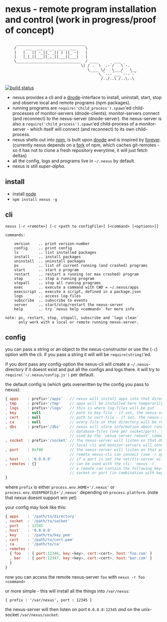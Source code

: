 # nexus - remote program installation and control (work in progress/proof of concept)

         _______________________________
        /    ___  ___  _ _  _ _  ___    \
        |   |   || -_||_'_|| | ||_ -|   |
        |   |_|_||___||_,_||___||___|   |
        \_____________________________  / ____       ___
                                      \| / .  \  .-´/   \`-.
                                         \____ \/   \___/   \__
                                              \_`---´___`---´-´
                                               /../..\ /..\..\

[![build status](https://secure.travis-ci.org/guybrush/nexus.png)](http://travis-ci.org/guybrush/nexus)

* nexus provides a cli and a [dnode]-interface to install, uninstall, start,
  stop and observe local and remote programs (npm packages).
* running programs are `require('child_process').spawn`'ed child-processes of
  monitor-servers (dnode-clients). monitor-servers connect (and reconnect) to
  the nexus-server (dnode-server). the nexus-server is also a
  `require('child_process').spawn`'ed child-process of a monitor-server -
  which itself will connect (and reconnect) to its own child-process.
* nexus shells out into [npm], is built upon [dnode] and is inspired by
  [forever]. (currently nexus depends on a [fork] of npm, which caches 
  git-remotes - so it has not to clone a fresh repository everytime, it will 
  just fetch deltas)
* all the config, logs and programs live in `~/.nexus` by default.
* nexus is still *super-alpha*.

[dnode]: https://github.com/substack/dnode
[forever]: https://github.com/nodejitsu/forever
[node]: http://nodejs.org
[npm]: https://npmjs.org
[fork]: https://github.com/guybrush/npm/tree/cacheGitRemotes

## install

* install [node]
* `npm install nexus -g`

## cli

```
nexus [-r <remote>] [-c <path to configFile>] [<command> [<options>]]

commands:

    version    .. print version-number
    config     .. print config
    ls         .. list installed packages
    install    .. install packages
    uninstall  .. uninstall packages
    ps         .. list of current running (and crashed) programs
    start      .. start a program
    restart    .. restart a running (or max crashed) program
    stop       .. stop a running program
    stopall    .. stop all running programs
    exec       .. execute a command with CWD = ~/.nexus/apps
    execscript .. execute a script, defined in a package.json
    logs       .. access log-files
    subscribe  .. subscribe to events
    server     .. start/stop/restart the nexus-server
    help       .. try `nexus help <command>` for more info

note: ps, restart, stop, stopall, subscribe and `logs clean`
      only work with a local or remote running nexus-server.
```

## config

you can pass a string or an object to the nexus-constructor or use the (`-c`)
option with the cli. if you pass a string it will will be `require(string)`'ed.

if you dont pass any config-option the nexus-cli will create a 
`~/.nexus`-directory if it doesnt exist and put all the configs and logs there.
it will try to `require('~/.nexus/config.js')` per default.

the default config is (which gets overwritten by the config you pass to nexus):
``` javascript
{ apps    : prefix+'/apps'   // nexus will install apps into that directory
, tmp     : prefix+'/tmp'    // apps will be installed here temporarily
, logs    : prefix+'/logs'   // this is where log-files will be put
, key     : null             // path to key-file - if set, the nexus-server uses tls
, cert    : null             // path to cert-file - if set, the nexus-server uses tls
, ca      : null             // every file in that directory will be read into the ca
, dbs     : prefix+'/dbs'    // nexus will store information about running processes in
                             // database-files (one per socket/port). these dbs will be
                             // used by the `nexus server reboot` command
, socket  : prefix+'/socket' // the nexus-server will listen on that UNIX-socket
                             // local cli and monitor-servers will connect to it
, port    : 0xf00            // the nexus-server will listen on that port
                             // remote nexus-cli can connect (see -r option)
, host    : '0.0.0.0'        // if a port is set the net/tls-server will be bound to it
, remotes : {}               // can be used with the cli: `nexus -r`
                             // a remote can contain the following keys:
                             // socket or port (in combination with key, cert, host)
}
```
where `prefix` is either `process.env.HOME+'/.nexus'` or
`process.env.USERPROFILE+'/.nexus'` depending on `process.platform`. (note that
nexus doesnt support win yet)

your config may look like this:
``` javascript
{ apps    : '/path/to/directory'
, socket  : '/path/to/socket'
, port    : 12345
, host    : '0.0.0.0'
, key     : '/path/to/key.pem'
, cert    : '/path/to/cert.pem'
, ca      : '/path/to/ca'
, remotes :
  { foo   : { port:12346, key:<key>, cert:<cert>, host:'foo.com' }
  , bar   : { port:12347, key:<key>, cert:<cert>, host:'bar.com' }
  }
}
```
now you can access the remote nexus-server `foo` with `nexus -r foo <command>`

or more simple - this will install all the things into `/var/nexus`:
```
{ prefix : '/var/nexus', port : 12345 }
```
the nexus-server will then listen on port `0.0.0.0:12345` *and* on the
unix-socket `/var/nexus/socket`.

